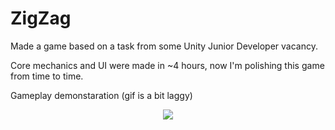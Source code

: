 # ZigZag
Made a game based on a task from some Unity Junior Developer vacancy.

Core mechanics and UI were made in ~4 hours, now I'm polishing this game from time to time.

Gameplay demonstaration (gif is a bit laggy)
<p align="center">
 <img src="https://user-images.githubusercontent.com/53948684/126162521-4cf5686c-bc00-49ae-af86-be76c6c57dca.gif">
</p>
 
